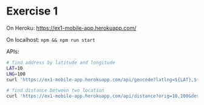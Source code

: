 # Exercise 1

On Heroku: https://ex1-mobile-app.herokuapp.com/

On localhost: `npm && npm run start`

APIs:

```bash
# find address by latitude and longitude
LAT=10
LNG=100
curl 'https://ex1-mobile-app.herokuapp.com/api/geocode?latlng=${LAT},${LNG}' | cat

# find distance between two location
curl 'https://ex1-mobile-app.herokuapp.com/api/distance?orig=10,100&dest=11,100' | cat
```
